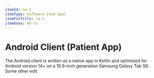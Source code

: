 ```yaml
---
itemId: sw-1
itemType: Software Item Spec
itemFulfills: rq-1
itemUses: KD-31
---
```


# Android Client (Patient App)

The Android client is written as a native app in Kotlin and optimized for Android version 14+ on a 19.9-inch generation Samsung Galaxy Tab S9. Some other edit.

